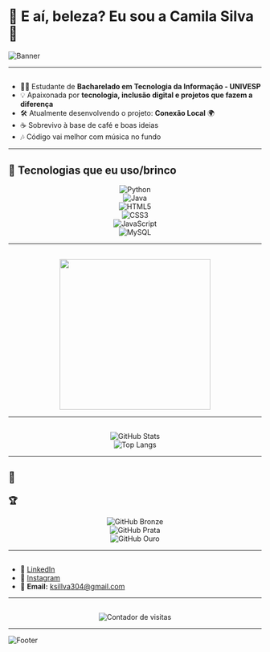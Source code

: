 # 👋 E aí, beleza? Eu sou a **Camila Silva** 🚀  

![Banner](https://capsule-render.vercel.app/api?type=waving&color=6A5ACD&height=200&section=header&text=Bem-vindo%20ao%20meu%20GitHub!&fontSize=30&fontColor=fff)

---

## 
- 👩‍💻 Estudante de **Bacharelado em Tecnologia da Informação - UNIVESP**  
- 💡 Apaixonada por **tecnologia, inclusão digital e projetos que fazem a diferença**  
- 🛠️ Atualmente desenvolvendo o projeto: **Conexão Local** 🌍  
- ☕ Sobrevivo à base de café e boas ideias  
- 🎶 Código vai melhor com música no fundo  

---

## 🚀 Tecnologias que eu uso/brinco
<div align="center">
  
![Python](https://img.shields.io/badge/Python-3776AB?style=for-the-badge&logo=python&logoColor=white)  
![Java](https://img.shields.io/badge/Java-ED8B00?style=for-the-badge&logo=java&logoColor=white)  
![HTML5](https://img.shields.io/badge/HTML5-E34F26?style=for-the-badge&logo=html5&logoColor=white)  
![CSS3](https://img.shields.io/badge/CSS3-1572B6?style=for-the-badge&logo=css3&logoColor=white)  
![JavaScript](https://img.shields.io/badge/JavaScript-F7DF1E?style=for-the-badge&logo=javascript&logoColor=black)  
![MySQL](https://img.shields.io/badge/MySQL-005C84?style=for-the-badge&logo=mysql&logoColor=white)  

</div>

---

## 
<div align="center">
  <img src="https://media.giphy.com/media/13HgwGsXF0aiGY/giphy.gif" width="300"/>
</div>

---

##  
<div align="center">

![GitHub Stats](https://github-readme-stats.vercel.app/api?username=Ksillvas&show_icons=true&theme=dracula)  
![Top Langs](https://github-readme-stats.vercel.app/api/top-langs/?username=Ksillvas&layout=compact&theme=dracula)

</div>

---

## 🌟 

<div align="center">


</div>

### 🏆 
<div align="center">

![GitHub Bronze](https://img.shields.io/badge/GitHub-Bronze-bronze?style=for-the-badge)  
![GitHub Prata](https://img.shields.io/badge/GitHub-Prata-silver?style=for-the-badge)  
![GitHub Ouro](https://img.shields.io/badge/GitHub-Ouro-gold?style=for-the-badge)  

</div>

---

## 
- 💼 [LinkedIn](https://www.linkedin.com/in/camila-silva-a44133249?utm_source=share&utm_campaign=share_via&utm_content=profile&utm_medium=android_app)  
- 📸 [Instagram](https://www.instagram.com/kaahsillvas?igsh=a204a3RhYmE3MWEx)  
- 📧 **Email:** ksillva304@gmail.com  

---

## 
<div align="center">
  <img src="https://komarev.com/ghpvc/?username=Ksillvas&color=6A5ACD&style=flat-square" alt="Contador de visitas" />
</div>

---

![Footer](https://capsule-render.vercel.app/api?type=waving&color=6A5ACD&height=100&section=footer&fontColor=fff&reversal=true)

